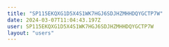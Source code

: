 ```yaml
---
title: "SP115EKQXG1D5X4S1WK7HGJ6SDJHZMHHDQYGCTP7W"
date: 2024-03-07T11:04:43.197Z
user: SP115EKQXG1D5X4S1WK7HGJ6SDJHZMHHDQYGCTP7W
layout: "users"
---
```

    